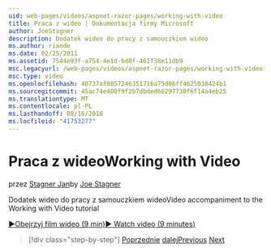 ```yaml
---
uid: web-pages/videos/aspnet-razor-pages/working-with-video
title: Praca z wideo | Dokumentacja firmy Microsoft
author: JoeStagner
description: Dodatek wideo do pracy z samouczkiem wideo
ms.author: riande
ms.date: 02/25/2011
ms.assetid: 7544e93f-a754-4e1d-bd0f-461f38e11db9
msc.legacyurl: /web-pages/videos/aspnet-razor-pages/working-with-video
msc.type: video
ms.openlocfilehash: 40737af0857246351716a75d06ff4625038424b1
ms.sourcegitcommit: 45ac74e400f9f2b7dbded66297730f6f14a4eb25
ms.translationtype: MT
ms.contentlocale: pl-PL
ms.lasthandoff: 08/16/2018
ms.locfileid: "41753277"
---
```

<a name="working-with-video"></a><span data-ttu-id="ef3ae-103">Praca z wideo</span><span class="sxs-lookup"><span data-stu-id="ef3ae-103">Working with Video</span></span>
====================
<span data-ttu-id="ef3ae-104">przez [Stagner Jan](https://github.com/JoeStagner)</span><span class="sxs-lookup"><span data-stu-id="ef3ae-104">by [Joe Stagner](https://github.com/JoeStagner)</span></span>

<span data-ttu-id="ef3ae-105">Dodatek wideo do pracy z samouczkiem wideo</span><span class="sxs-lookup"><span data-stu-id="ef3ae-105">Video accompaniment to the Working with Video tutorial</span></span>

[<span data-ttu-id="ef3ae-106">&#9654;Obejrzyj film wideo (9 min)</span><span class="sxs-lookup"><span data-stu-id="ef3ae-106">&#9654; Watch video (9 minutes)</span></span>](https://channel9.msdn.com/Blogs/ASP-NET-Site-Videos/working-with-video)

> [!div class="step-by-step"]
> <span data-ttu-id="ef3ae-107">[Poprzednie](working-with-images.md)
> [dalej](adding-email-to-your-web-site.md)</span><span class="sxs-lookup"><span data-stu-id="ef3ae-107">[Previous](working-with-images.md)
[Next](adding-email-to-your-web-site.md)</span></span>
